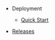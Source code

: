 - Deployment

  - [Quick Start](en/deployment/quick-start.md)

- [Releases](https://github.com/Anilople/Sentinel/releases)